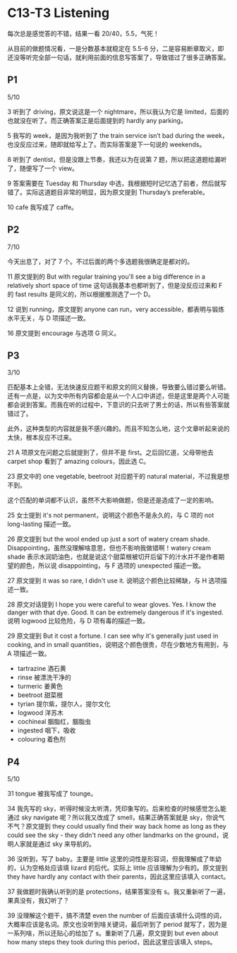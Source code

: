 # C13-T3 Listening

每次总是感觉答的不错，结果一看 20/40，5.5，气死！

从目前的做题情况看，一是分数基本就稳定在 5.5-6 分，二是容易断章取义，即还没等听完全部一句话，就利用前面的信息写答案了，导致错过了很多正确答案。

## P1

5/10

3 听到了 driving，原文说这是一个 nightmare，所以我认为它是 limited，后面的也就没在听了。而正确答案正是后面提到的 hardly any parking。

5 我写的 week，是因为我听到了 the train service isn’t bad during the week，也没反应过来，随即就给写上了。而实际答案是下一句说的 weekends。

8 听到了 dentist，但是没跟上节奏，我还以为在说第 7 题，所以把这道题给漏听了，随便写了一个 view。

9 答案需要在 Tuesday 和 Thursday 中选，我根据短时记忆选了前者，然后就写错了。实际这道题目非常的明显，因为原文提到 Thursday’s preferable。

10 cafe 我写成了 caffe。

## P2

7/10

今天出息了，对了 7 个。不过后面的两个多选题我很确定是都对的。

11 原文提到的 But with regular training you'll see a big difference in a relatively short space of time 这句话我基本也都听到了，但是没反应过来和 F 的 fast results 是同义的，所以根据推测选了一个 D。

12 说到 running，原文提到 anyone can run，very accessible，都表明与锻炼水平无关，与 D 项描述一致。

16 原文提到 encourage 与选项 G 同义。

## P3

3/10

匹配基本上全错，无法快速反应题干和原文的同义替换，导致要么错过要么听错。还有一点是，以为文中所有内容都会是从一个人口中讲述，但是这里是两个人可能都会说到答案。而我在听的过程中，下意识的只去听了男士的话，所以有些答案就错过了。

此外，这种类型的内容就是我不感兴趣的。而且不知怎么地，这个文章听起来说的太快，根本反应不过来。

21 A 项原文在问题之后就提到了，但并不是 first。之后回忆道，父母带他去 carpet shop 看到了 amazing colours，因此选 C。

23 原文中的 one vegetable, beetroot 对应题干的 natural material，不过我是想不到。

这个匹配的单词都不认识，虽然不大影响做题，但是还是造成了一定的影响。

25 女士提到 it's not permanent，说明这个颜色不是永久的，与 C 项的 not long-lasting 描述一致。

26 原文提到 but the wool ended up just a sort of watery cream shade. Disappointing，虽然没理解啥意思，但也不影响我做错啊！watery cream shade 表示水润奶油色，也就是说这个甜菜根被切开后留下的汁水并不是作者期望的颜色，所以说 disappointing，与 F 选项的 unexpected 描述一致。

27 原文提到 it was so rare, I didn't use it. 说明这个颜色比较稀缺，与 H 选项描述一致。

28 原文对话提到 I hope you were careful to wear gloves. Yes. I know the danger with that dye. Good. It can be extremely dangerous if it's ingested. 说明 logwood 比较危险，与 D 项有毒的描述一致。

29 原文提到 But it cost a fortune. I can see why it's generally just used in cooking, and in small quantities，说明这个颜色很贵，尽在少数地方有用到，与 A 项描述一致。

- tartrazine 酒石黄
- rinse 被漂洗干净的
- turmeric 姜黄色
- beetroot 甜菜根
- tyrian 提尔紫，提尔人，提尔文化
- logwood 洋苏木
- cochineal 胭脂红，胭脂虫
- ingested 咽下，吸收
- colouring 着色剂

## P4

5/10

31 tongue 被我写成了 tounge。

34 我先写的 sky，听得时候没太听清，凭印象写的。后来检查的时候感觉怎么能通过 sky navigate 呢？所以我又改成了 smell，结果正确答案就是 sky，你说气不气？原文提到 they could usually find their way back home as long as they could see the sky - they didn't need any other landmarks on the ground，说明人家就是通过 sky 来导航的。

36 没听到，写了 baby。主要是 little 这里的词性是形容词，但我理解成了年幼的，认为空格处应该填 lizard 的后代。实际上 little 应该理解为少有的。原文提到 they have hardly any contact with their parents，因此这里应该填入 contact。

37 我做题时我确认听到的是 protections，结果答案没有 s。我又重新听了一遍，果真没有，我幻听了？

39 没理解这个题干，搞不清楚 even the number of 后面应该填什么词性的词，大概率应该是名词。原文也没听到啥关键词，最后听到了 period 就写了，因为是一系列啥，所以还贴心的给加了 s。重新听了几遍，原文提到 but even about how many steps they took during this period，因此这里应该填入 steps。
